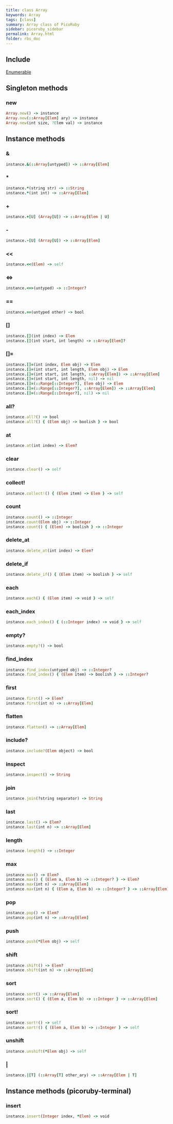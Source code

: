 ```yaml
---
title: class Array
keywords: Array
tags: [class]
summary: Array class of PicoRuby
sidebar: picoruby_sidebar
permalink: Array.html
folder: rbs_doc
---
```

## Include
[Enumerable](Enumerable.html)
## Singleton methods
### new

```ruby
Array.new() -> instance
Array.new(::Array[Elem] ary) -> instance
Array.new(int size, ?Elem val) -> instance
```
## Instance methods
### &

```ruby
instance.&(::Array[untyped]) -> ::Array[Elem]
```
### *

```ruby
instance.*(string str) -> ::String
instance.*(int int) -> ::Array[Elem]
```
### +

```ruby
instance.+[U] (Array[U]) -> ::Array[Elem | U]
```
### -

```ruby
instance.-[U] (Array[U]) -> ::Array[Elem]
```
### <<

```ruby
instance.<<(Elem) -> self
```
### <=>

```ruby
instance.<=>(untyped) -> ::Integer?
```
### ==

```ruby
instance.==(untyped other) -> bool
```
### []

```ruby
instance.[](int index) -> Elem
instance.[](int start, int length) -> ::Array[Elem]?
```
### []=

```ruby
instance.[]=(int index, Elem obj) -> Elem
instance.[]=(int start, int length, Elem obj) -> Elem
instance.[]=(int start, int length, ::Array[Elem]) -> ::Array[Elem]
instance.[]=(int start, int length, nil) -> nil
instance.[]=(::Range[::Integer?], Elem obj) -> Elem
instance.[]=(::Range[::Integer?], ::Array[Elem]) -> ::Array[Elem]
instance.[]=(::Range[::Integer?], nil) -> nil
```
### all?

```ruby
instance.all?() -> bool
instance.all?() { (Elem obj) -> boolish } -> bool
```
### at

```ruby
instance.at(int index) -> Elem?
```
### clear

```ruby
instance.clear() -> self
```
### collect!

```ruby
instance.collect!() { (Elem item) -> Elem } -> self
```
### count

```ruby
instance.count() -> ::Integer
instance.count(Elem obj) -> ::Integer
instance.count() { (Elem) -> boolish } -> ::Integer
```
### delete_at

```ruby
instance.delete_at(int index) -> Elem?
```
### delete_if

```ruby
instance.delete_if() { (Elem item) -> boolish } -> self
```
### each

```ruby
instance.each() { (Elem item) -> void } -> self
```
### each_index

```ruby
instance.each_index() { (::Integer index) -> void } -> self
```
### empty?

```ruby
instance.empty?() -> bool
```
### find_index

```ruby
instance.find_index(untyped obj) -> ::Integer?
instance.find_index() { (Elem item) -> boolish } -> ::Integer?
```
### first

```ruby
instance.first() -> Elem?
instance.first(int n) -> ::Array[Elem]
```
### flatten

```ruby
instance.flatten() -> ::Array[Elem]
```
### include?

```ruby
instance.include?(Elem object) -> bool
```
### inspect

```ruby
instance.inspect() -> String
```
### join

```ruby
instance.join(?string separator) -> String
```
### last

```ruby
instance.last() -> Elem?
instance.last(int n) -> ::Array[Elem]
```
### length

```ruby
instance.length() -> ::Integer
```
### max

```ruby
instance.max() -> Elem?
instance.max() { (Elem a, Elem b) -> ::Integer? } -> Elem?
instance.max(int n) -> ::Array[Elem]
instance.max(int n) { (Elem a, Elem b) -> ::Integer? } -> ::Array[Elem]
```
### pop

```ruby
instance.pop() -> Elem?
instance.pop(int n) -> ::Array[Elem]
```
### push

```ruby
instance.push(*Elem obj) -> self
```
### shift

```ruby
instance.shift() -> Elem?
instance.shift(int n) -> ::Array[Elem]
```
### sort

```ruby
instance.sort() -> ::Array[Elem]
instance.sort() { (Elem a, Elem b) -> ::Integer } -> ::Array[Elem]
```
### sort!

```ruby
instance.sort!() -> self
instance.sort!() { (Elem a, Elem b) -> ::Integer } -> self
```
### unshift

```ruby
instance.unshift(*Elem obj) -> self
```
### |

```ruby
instance.|[T] (::Array[T] other_ary) -> ::Array[Elem | T]
```
## Instance methods (picoruby-terminal)
### insert

```ruby
instance.insert(Integer index, *Elem) -> void
```
